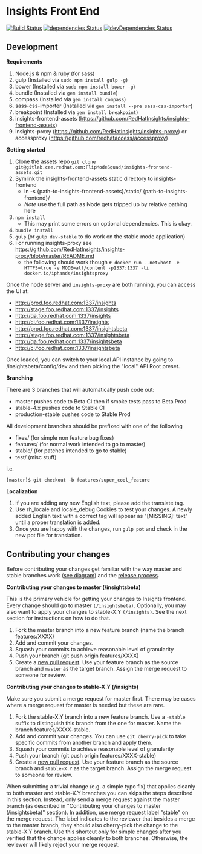 # Insights Front End
[![Build Status](https://travis-ci.org/RedHatInsights/insights-frontend.svg?branch=master)](https://travis-ci.org/RedHatInsights/insights-frontend)
[![dependencies Status](https://david-dm.org/RedHatInsights/insights-frontend/status.svg)](https://david-dm.org/RedHatInsights/insights-frontend)
[![devDependencies Status](https://david-dm.org/RedHatInsights/insights-frontend/dev-status.svg)](https://david-dm.org/RedHatInsights/insights-frontend?type=dev)

Development
---
**Requirements**

1. Node.js & npm & ruby (for sass)
2. gulp (Installed via `sudo npm install gulp -g`)
3. bower (Installed via `sudo npm install bower -g`)
4. bundle (Installed via `gem install bundle`)
5. compass (Installed via `gem install compass`)
6. sass-css-importer (Installed via `gem install --pre sass-css-importer`)
7. breakpoint (Installed via `gem install breakpoint`)
8. insights-frontend-assets (https://github.com/RedHatInsights/insights-frontend-assets)
9. insights-proxy (https://github.com/RedHatInsights/insights-proxy) or accessproxy (https://github.com/redhataccess/accessproxy)

**Getting started**

1. Clone the assets repo `git clone git@gitlab.cee.redhat.com:FlipModeSquad/insights-frontend-assets.git`
2. Symlink the insights-frontend-assets static directory to insights-frontend
    - ln -s {path-to-insights-frontend-assets}/static/ {path-to-insights-frontend}/
    - *Note* use the full path as Node gets tripped up by relative pathing here
3. `npm install`
    - This may print some errors on optional dependencies.  This is okay.
4. `bundle install`
5. `gulp` (or `gulp dev-stable` to do work on the stable mode application)
6. For running insights-proxy see https://github.com/RedHatInsights/insights-proxy/blob/master/README.md
   - the following should work though `# docker run --net=host -e HTTPS=true -e MODE=all/content -p1337:1337 -ti docker.io/iphands/insightsproxy`

Once the node server and `insights-proxy` are both running, you can access the UI at:

- http://prod.foo.redhat.com:1337/insights
- http://stage.foo.redhat.com:1337/insights
- http://qa.foo.redhat.com:1337/insights
- http://ci.foo.redhat.com:1337/insights
- http://prod.foo.redhat.com:1337/insightsbeta
- http://stage.foo.redhat.com:1337/insightsbeta
- http://qa.foo.redhat.com:1337/insightsbeta
- http://ci.foo.redhat.com:1337/insightsbeta

Once loaded, you can switch to your local API instance by going to /insightsbeta/config/dev and then picking the "local" API Root preset.

**Branching**

There are 3 branches that will automatically push code out:

- master pushes code to Beta CI then if smoke tests pass to Beta Prod
- stable-4.x pushes code to Stable CI
- production-stable pushes code to Stable Prod

All development branches should be prefixed with one of the following

- fixes/      (for simple non feature bug fixes)
- features/   (for normal work intended to go to master)
- stable/     (for patches intended to go to stable)
- test/       (misc stuff)

i.e.
```
[master]$ git checkout -b features/super_cool_feature
```

**Localization**

1. If you are adding any new English text, please add the translate tag.
2. Use rh_locale and locale_debug Cookies to test your changes.  A newly added English text with a correct tag will appear as "[MISSING]: text" until a proper translation is added.
3. Once you are happy with the changes, run `gulp pot` and check in the new pot file for translation.

## Contributing your changes

Before contributing your changes get familiar with the way master and stable branches work ([see diagram](https://docs.google.com/a/redhat.com/drawings/d/1msfgOEE3faiCTdUv4I3BLN37y0ibNY0oQjAlUq4tQhQ/edit?usp=sharing)) and the [release process](https://mojo.redhat.com/docs/DOC-1059887).

**Contributing your changes to master (/insightsbeta)**

This is the primary vehicle for getting your changes to Insights frontend.
Every change should go to master `(/insightsbeta)`.
Optionally, you may also want to apply your changes to stable-X.Y `(/insights)`.
See the next section for instructions on how to do that.

1. Fork the master branch into a new feature branch (name the branch features/XXXX)
2. Add and commit your changes.
3. Squash your commits to achieve reasonable level of granularity
4. Push your branch (git push origin features/XXXX)
5. Create a [new pull request](https://github.com/ansible/insights-frontend/compare?expand=1). Use your feature branch as the source branch and `master` as the target branch. Assign the merge request to someone for review.

**Contributing your changes to stable-X.Y (/insights)**

Make sure you submit a merge request for master first. There may be cases where a merge request for master is needed but these are rare.

1. Fork the stable-X.Y branch into a new feature branch. Use a `-stable` suffix to distinguish this branch from the one for master. Name the branch features/XXXX-stable.
2. Add and commit your changes. You can use `git cherry-pick` to take specific commits from another branch and apply them.
3. Squash your commits to achieve reasonable level of granularity
4. Push your branch (git push origin features/XXXX-stable)
5. Create a [new pull request](https://github.com/ansible/insights-frontend/compare?expand=1). Use your feature branch as the source branch and `stable-X.Y` as the target branch. Assign the merge request to someone for review.

When submitting a trivial change (e.g. a simple typo fix) that applies cleanly to both master and stable-X.Y branches you can skips the steps described in this section. Instead, only send a merge request against the master branch (as described in "Contributing your changes to master (/insightsbeta)" section). In addition, use merge request label "stable" on the merge request. The label indicates to the reviewer that besides a merge to the master branch, they should also cherry-pick the change to the stable-X.Y branch. Use this shortcut only for simple changes after you verified that the change applies cleanly to both branches. Otherwise, the reviewer will likely reject your merge request.



